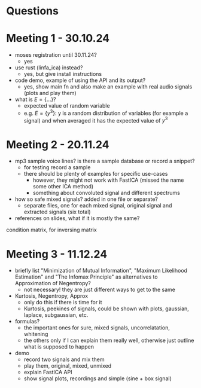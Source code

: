 # Questions

# Meeting 1 - 30.10.24

- moses registration until 30.11.24?
  - yes
- use rust (linfa_ica) instead?
  - yes, but give install instructions
- code demo, example of using the API and its output?
  - yes, show main fn and also make an example with real audio signals (plots and play them)
- what is $E = \{ ... \}?$
  - expected value of random variable
  - e.g. $E = \{y^3\}$: y is a random distribution of variables (for example a signal) and when averaged it has the expected value of $y^3$

# Meeting 2 - 20.11.24

- mp3 sample voice lines? is there a sample database or record a snippet?
  - for testing record a sample
  - there should be plenty of examples for specific use-cases
    - however, they might not work with FastICA (missed the name some other ICA method)
    - something about convoluted signal and different spectrums
- how so safe mixed signals? added in one file or separate?
  - separate files, one for each mixed signal, original signal and extracted signals (six total)
- references on slides, what if it is mostly the same?


condition matrix, for inversing matrix

# Meeting 3 - 11.12.24

- briefly list "Minimization of Mutual Information", "Maximum Likelihood Estimation" and "The Infomax Principle" as alternatives to Approximation of Negentropy?
  - not necessary! they are just different ways to get to the same
- Kurtosis, Negentropy, Approx
  - only do this if there is time for it
  - Kurtosis, peekines of signals, could be shown with plots, gaussian, laplace, subgaussian, etc.
- formulas?
  -  the important ones for sure, mixed signals, uncorrelatation, whitening
  -  the others only if I can explain them really well, otherwise just outline what is supposed to happen
-  demo
   -  record two signals and mix them
   -  play them, original, mixed, unmixed
   -  explain FastICA API
   -  show signal plots, recordings and simple (sine + box signal)